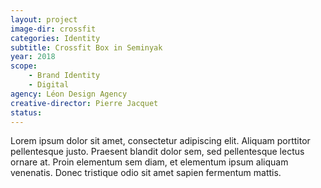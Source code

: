 ```yaml
---
layout: project
image-dir: crossfit
categories: Identity
subtitle: Crossfit Box in Seminyak
year: 2018
scope: 
    - Brand Identity
    - Digital
agency: Léon Design Agency
creative-director: Pierre Jacquet
status:
---
```

Lorem ipsum dolor sit amet, consectetur adipiscing elit. Aliquam porttitor pellentesque justo. Praesent blandit dolor sem, sed pellentesque lectus ornare at. Proin elementum sem diam, et elementum ipsum aliquam venenatis. Donec tristique odio sit amet sapien fermentum mattis.